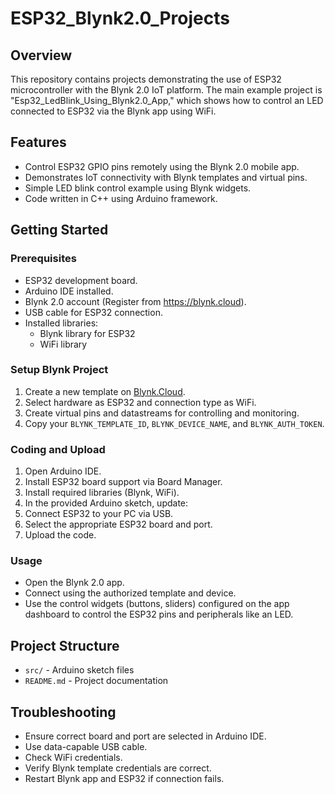 # ESP32_Blynk2.0_Projects

## Overview
This repository contains projects demonstrating the use of ESP32 microcontroller with the Blynk 2.0 IoT platform. The main example project is "Esp32_LedBlink_Using_Blynk2.0_App," which shows how to control an LED connected to ESP32 via the Blynk app using WiFi.

## Features
- Control ESP32 GPIO pins remotely using the Blynk 2.0 mobile app.
- Demonstrates IoT connectivity with Blynk templates and virtual pins.
- Simple LED blink control example using Blynk widgets.
- Code written in C++ using Arduino framework.

## Getting Started

### Prerequisites
- ESP32 development board.
- Arduino IDE installed.
- Blynk 2.0 account (Register from https://blynk.cloud).
- USB cable for ESP32 connection.
- Installed libraries:
  - Blynk library for ESP32
  - WiFi library

### Setup Blynk Project
1. Create a new template on [Blynk.Cloud](https://blynk.cloud/dashboard).
2. Select hardware as ESP32 and connection type as WiFi.
3. Create virtual pins and datastreams for controlling and monitoring.
4. Copy your `BLYNK_TEMPLATE_ID`, `BLYNK_DEVICE_NAME`, and `BLYNK_AUTH_TOKEN`.

### Coding and Upload
1. Open Arduino IDE.
2. Install ESP32 board support via Board Manager.
3. Install required libraries (Blynk, WiFi).
4. In the provided Arduino sketch, update:
5. Connect ESP32 to your PC via USB.
6. Select the appropriate ESP32 board and port.
7. Upload the code.

### Usage
- Open the Blynk 2.0 app.
- Connect using the authorized template and device.
- Use the control widgets (buttons, sliders) configured on the app dashboard to control the ESP32 pins and peripherals like an LED.

## Project Structure
- `src/` - Arduino sketch files
- `README.md` - Project documentation

## Troubleshooting
- Ensure correct board and port are selected in Arduino IDE.
- Use data-capable USB cable.
- Check WiFi credentials.
- Verify Blynk template credentials are correct.
- Restart Blynk app and ESP32 if connection fails.

